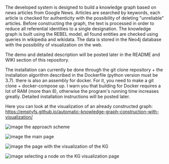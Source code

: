 The developed system is designed to build a knowledge graph based on news articles from Google News. Articles are searched by keywords, each article is checked for authenticity with the possibility of deleting "unreliable" articles. Before constructing the graph, the text is processed in order to reduce all referential identities to a single designation. The knowledge graph is built using the REBEL model, all found entities are checked using queries in wikipedia and wikidata. The data is stored in the Neo4j database with the possibility of visualization on the web.

The demo and detailed description will be posted later in the README and WIKI section of this repository.

The installation can currently be done through the git clone repository + the installation algorithm described in the Dockerfile (python version must be 3.7).
there is also an assembly for docker. For it, you need to make a git clone + docker-compose up. I warn you that building for Docker requires a lot of RAM (more than 8), otherwise the program's running time increases greatly. Detailed installation instructions will be posted later.

Here you can look at the visualization of an already constructed graph:
https://emptyfs.github.io/automatic-knowledge-graph-construction-with-visualization/

![image](https://github.com/emptyfs/automatic-knowledge-graph-construction-with-visualization/assets/54939750/63cac5b0-8123-44b0-9d2f-ae8452bfd6b9)
the approach scheme

![image](https://github.com/emptyfs/automatic-knowledge-graph-construction-with-visualization/assets/54939750/57b6d2be-5761-4639-a519-e357939606b6)
the main page

![image](https://github.com/emptyfs/automatic-knowledge-graph-construction-with-visualization/assets/54939750/3e46aed9-423a-4d30-969e-9c487e4a5f20)
the page with the visualization of the KG

![image](https://github.com/emptyfs/automatic-knowledge-graph-construction-with-visualization/assets/54939750/32b960c7-2508-472d-9e66-73b72a21e2e0)
selecting a node on the KG visualization page






